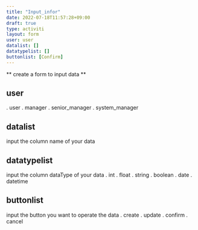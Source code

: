 ```yaml
---
title: "Input_infor"
date: 2022-07-18T11:57:28+09:00
draft: true
type: activiti
layout: form
user: user
datalist: []
datatypelist: []
buttonlist: [Confirm]
---
```


** create a form to input data **

## user
. user
. manager
. senior_manager
. system_manager
## datalist
input the column name of your data
## datatypelist
input the column dataType of your data
. int
. float
. string
. boolean
. date
. datetime
## buttonlist
input the button you want to operate the data
. create
. update
. confirm
. cancel